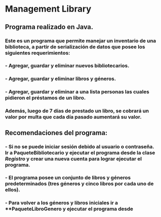 # Management Library

## Programa realizado en Java.
### Este es un programa que permite manejar un inventario de una biblioteca, a partir de serialización de datos que posee los siguientes requerimientos:
### - Agregar, guardar y eliminar nuevos bibliotecarios.
### - Agregar, guardar y eliminar libros y géneros.
### - Agregar, guardar y eliminar a una lista personas las cuales pidieron el préstamos de un libro.
### Además, luego de 7 días de prestado un libro, se cobrará un valor por multa que cada día pasado aumentará su valor.

## Recomendaciones del programa:
### - Si no se puede iniciar sesión debido al usuario o contraseña. Ir a **PaqueteBibliotecario y ejecutar el programa desde la clase _Registro_** y crear una nueva cuenta para lograr ejecutar el programa. 
### - El programa posee un conjunto de libros y géneros predeterminados (tres géneros y cinco libros por cada uno de ellos).
### - Para volver a los géneros y libros iniciales ir a **PaqueteLibroGenero y ejecutar el programa desde 

